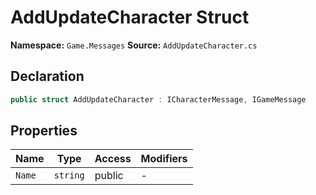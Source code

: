 # AddUpdateCharacter Struct

**Namespace:** `Game.Messages`
**Source:** `AddUpdateCharacter.cs`

## Declaration

```csharp
public struct AddUpdateCharacter : ICharacterMessage, IGameMessage
```

## Properties

| Name | Type | Access | Modifiers |
|------|------|--------|-----------|
| `Name` | `string` | public | - |


